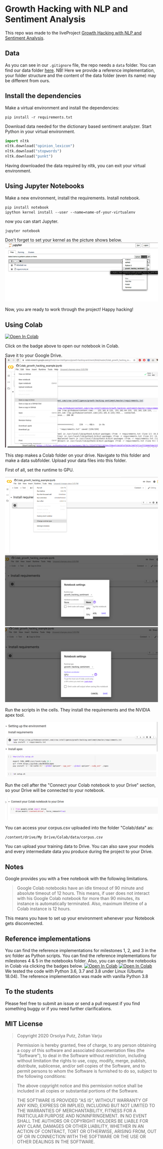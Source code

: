 # Growth Hacking with NLP and Sentiment Analysis
This repo was made to the liveProject
[Growth Hacking with NLP and Sentiment Analysis](https://liveproject.manning.com/).

## Data
As you can see in our ```.gitignore``` file, the
repo needs a ```data``` folder. You can find our
data folder [here](https://drive.google.com/drive/folders/1rwd7hsZxZJdSQ7TP9CHgK9-qM20AJyib?usp=sharing).
NB! Here we provide a reference implementation,
your folder structure and the content of the
data folder (even its name) may be different 
from ours.

## Install the dependencies
Make a virtual environment and install the dependencies:
```shell script
pip install -r requirements.txt
```
Download data needed for the dictionary based sentiment analyzer.
Start Python in your virtual environment.
```Python
import nltk
nltk.download("opinion_lexicon")
nltk.download("stopwords")
nltk.download("punkt")
```
Having downloaded the data required by nltk, you can exit
your virtual environment.

## Using Jupyter Notebooks
Make a new environment, install the requirements.
Install notebook.
```shell script
pip install notebook
ipython kernel install --user --name=name-of-your-virtualenv
```
now you can start Jupyter.
```shell script
jupyter notebook
```
Don't forget to set your kernel as the picture shows
below.
![A picture showing how to set your kernel in Jupyter Notebook](imgs/notebook.png "How to kernel")

Now, you are ready to work through the project! Happy hacking!

## Using Colab
[![Open In Colab](https://colab.research.google.com/assets/colab-badge.svg)](https://colab.research.google.com/github/crow-intelligence/growth-hacking-sentiment/blob/master/Colab_growth_hacking_example.ipynb)

Click on the badge above to open our notebook in Colab.

Save it to your Google Drive. 
![Save2drive](imgs/save2drive.png "How to save")

This step makes a Colab folder on your drive. Navigate
to this folder and make a data subfolder. Upload your
data files into this folder. 

First of all, set the runtime to GPU.

![Colab01](imgs/colab01.png "How to set up GPU")
![Colab02](imgs/colab02.png "How to set up GPU 2")
![Colab03](imgs/colab03.png "How to set up GPU3")

Run the scripts in the cells. They install the requirements
and the NVIDIA apex tool.

![install](imgs/install.png "How to install")

Run the cell after the "Connect your Colab notebook to your Drive"
section, so your Drive will be connected to your notebook.

![Drive](imgs/connect.png "How to connect")

You can access your corpus.csv uploaded into the folder
 "Colab/data" as:
 ```shell script
/content/drive/My Drive/Colab/data/corpus.csv
```

You can upload your training data to Drive. You
can also save your models and every intermediate data you
produce during the project to your Drive.

## Notes

Google provides you with a free notebook with the following
limitations.
>Google Colab notebooks have an idle timeout of 90 minute
> and absolute timeout of 12 hours. This means, if user does
>not interact with his Google Colab notebook for more than
>90 minutes, its instance is automatically terminated. Also,
>maximum lifetime of a Colab instance is 12 hours.

This means you have to set up your environment whenever
your Notebook gets disconnected.

## Reference implementations
You can find the reference implementations for 
milestones 1, 2, and 3 in the src folder as Python
scripts. You can find the reference
implementations for milestones 4 & 5 in the
notebooks folder. Also, you can open the
notebooks in Colab via clicking the badges
below.
[![Open In Colab](https://colab.research.google.com/assets/colab-badge.svg)](https://colab.research.google.com/github/crow-intelligence/growth-hacking-sentiment/blob/master/Colab_growth_hacking_example.ipynb)
[![Open In Colab](https://colab.research.google.com/assets/colab-badge.svg)](https://colab.research.google.com/github/crow-intelligence/growth-hacking-sentiment/blob/master/Colab_growth_hacking_example.ipynb)
We tested the code with Python 3.6, 3.7 and
3.8 under Linux (Ubuntu 18.04). The reference
implementation was made with vanilla Python 3.8

## To the students

Please feel free to submit an issue or send a pull request
if you find something buggy or if you need further clarifications.

## MIT License
> Copyright 2020 Orsolya Putz, Zoltan Varju

> Permission is hereby granted, free of charge, to any person obtaining a
 copy of this software and associated documentation files (the "Software"), to deal in the Software without restriction, including without limitation the rights to use, copy, modify, merge, publish, distribute, sublicense, and/or sell copies of the Software, and to permit persons to whom the Software is furnished to do so, subject to the following conditions:

> The above copyright notice and this permission notice shall be included in
 all copies or substantial portions of the Software.

> THE SOFTWARE IS PROVIDED "AS IS", WITHOUT WARRANTY OF ANY KIND, EXPRESS OR
 IMPLIED, INCLUDING BUT NOT LIMITED TO THE WARRANTIES OF MERCHANTABILITY, FITNESS FOR A PARTICULAR PURPOSE AND NONINFRINGEMENT. IN NO EVENT SHALL THE AUTHORS OR COPYRIGHT HOLDERS BE LIABLE FOR ANY CLAIM, DAMAGES OR OTHER LIABILITY, WHETHER IN AN ACTION OF CONTRACT, TORT OR OTHERWISE, ARISING FROM, OUT OF OR IN CONNECTION WITH THE SOFTWARE OR THE USE OR OTHER DEALINGS IN THE SOFTWARE.

